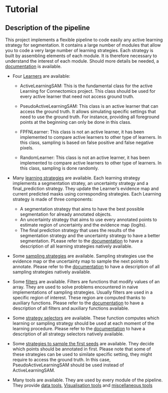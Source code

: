 # Tutorial

## Description of the pipeline

This project implements a flexible pipeline to code easily any active learning strategy for segmentation. It contains a large number of modules that allow you to code a very large number of learning strategies. Each strategy is built by assembling elements of each module. It is therefore necessary to understand the interest of each module. Should more details be needed, a [documentation](https://cyvernes.github.io/AL_Docs/index.html#welcome-to-active-learning-for-connectomics-s-documentation) is available.

- Four [Learners](https://cyvernes.github.io/AL_Docs/Learners.html#module-Learners) are available: 
    - ActiveLearningSAM: This is the fundamental class for the active Learning for Connectomics project. This class should be used for every active learner that need not access ground truth.

    - PseudoActiveLearningSAM: This class is an active learner that can access the ground truth. It allows simulating specific settings that need to use the ground truth. For instance, providing all foreground points at the beginning can only be done in this class.

    - FPFNLearner: This class is not an active learner, it has been implemented to compare active learners to other type of learners. In this class, sampling is based on false positive and false negative pixels.

    - RandomLearner: This class is not an active learner, it has been implemented to compare active learners to other type of learners. In this class, sampling is done randomly. 
    
- Many [learning strategies](https://cyvernes.github.io/AL_Docs/learning_strategies.html#module-learning_strategies) are available. Each learning strategy implements a segmentation stratey, an uncertainty strategy and a final_prediction strategy. They update the Learner’s evidence map and current predicted masks using corresponding strategies. Each Learning strategy is made of three components:
    - A segmentation strategy that aims to have the best possible segmentation for already annotated objects.
    - An uncertainty strategy that aims to use every annotated points to estimate region of uncertainty and the evidence map (logits).
    - The final prediction strategy that uses the results of the segmentation strategy and the uncertainty strategy to have a better segmentation.
PLease refer to the [documentation](https://cyvernes.github.io/AL_Docs/learning_strategies.html#module-learning_strategies) to have a description of all learning strategies natively available.

- Some [sampling strategies](https://cyvernes.github.io/AL_Docs/next_seeds_strategies.html#module-next_seeds_strategies) are available. Sampling strategies use the evidence map or the uncertainty map to sample the next points to annotate. Please refer to the [documentation](https://cyvernes.github.io/AL_Docs/next_seeds_strategies.html#module-next_seeds_strategies) to have a description of all sampling strategies natively available.

- Some [filters](https://cyvernes.github.io/AL_Docs/filters.html#module-filters) are available. Filters are functions that modify values of an array. They are used to solve problems encountered in naive implementations of sampling strategies. Usually filters are used in a specific region of interest. These region are computed thanks to auxiliary functions. Please refer to the [documentation](https://cyvernes.github.io/AL_Docs/filters.html#module-filters) to have a description of all filters and auxiliary functions available.

- Some [strategy selectors](https://cyvernes.github.io/AL_Docs/strategy_selectors.html#module-strategy_selectors) are available. These function computes which learning or sampling strategy should be used at each moment of the learning procedure. Please refer to the [documentation](https://cyvernes.github.io/AL_Docs/strategy_selectors.html) to have a description of all strategy selectors natively available.

- Some [strategies to sample the first seeds](https://cyvernes.github.io/AL_Docs/first_seeds_selector.html#module-first_seeds_selector) are available. They decide which points should be annotated in first. Please note that some of these strategies can be used to similate specific setting, they might require to access the ground truth. In this case, PseudoActiveLearningSAM should be used instead of ActiveLearningSAM.


- Many tools are available. They are used by every module of the pipeline. They provide [data tools](https://cyvernes.github.io/AL_Docs/data_tools.html#module-data_tools), [Visualisation tools](https://cyvernes.github.io/AL_Docs/plot_tools.html#module-plot_tools) and [miscellaneous tools](https://cyvernes.github.io/AL_Docs/tools.html#module-tools)